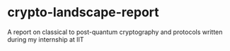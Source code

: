 # crypto-landscape-report
A report on classical to post-quantum cryptography and protocols written during my internship at IIT

